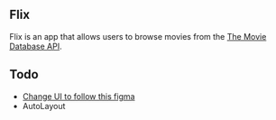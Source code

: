 

## Flix
Flix is an app that allows users to browse movies from the [The Movie Database API](http://docs.themoviedb.apiary.io/#).

## Todo
- [Change UI to follow this figma](https://www.figma.com/file/2bIFU46hGV8v5VwJozfcFc/Unit-1%2F2-Project-Student-Facing) 
- AutoLayout
